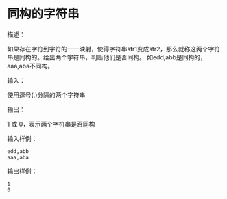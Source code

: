 # 同构的字符串

描述：

  如果存在字符到字符的一一映射，使得字符串str1变成str2，那么就称这两个字符串是同构的。给出两个字符串，判断他们是否同构。
  如edd,abb是同构的，aaa,aba不同构。

输入：

  使用逗号(,)分隔的两个字符串

输出：

  1 或 0，表示两个字符串是否同构

输入样例：

```
edd,abb
aaa,aba
```

输出样例：

```
1
0
```